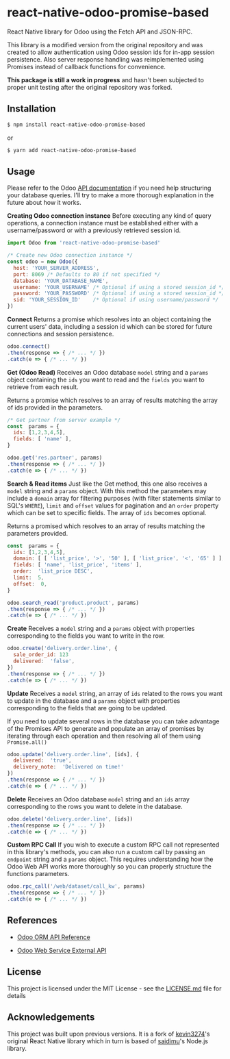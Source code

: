 # react-native-odoo-promise-based

React Native library for Odoo using the Fetch API and JSON-RPC.

This library is a modified version from the original repository and was created to allow authentication using Odoo session ids for in-app session persistence. Also server response handling was reimplemented using Promises instead of callback functions for convenience.

**This package is still a work in progress** and hasn't been subjected to proper unit testing after the original repository was forked.

## Installation

```bash
$ npm install react-native-odoo-promise-based
```
or
```bash
$ yarn add react-native-odoo-promise-based
```

## Usage

Please refer to the Odoo [API documentation](https://www.odoo.com/documentation/11.0/webservices/odoo.html) if you need help structuring your database queries. I'll try to make a more thorough explanation in the future about how it works.

**Creating Odoo connection instance**
Before executing any kind of query operations, a connection instance must be established either with a username/password or with a previously retrieved session id.
```js
import Odoo from 'react-native-odoo-promise-based'

/* Create new Odoo connection instance */
const odoo = new Odoo({
  host: 'YOUR_SERVER_ADDRESS',
  port: 8069 /* Defaults to 80 if not specified */
  database: 'YOUR_DATABASE_NAME',
  username: 'YOUR_USERNAME' /* Optional if using a stored session_id */
  password: 'YOUR_PASSWORD' /* Optional if using a stored session_id */
  sid: 'YOUR_SESSION_ID'    /* Optional if using username/password */
})

```

**Connect**
Returns a promise which resolves into an object containing the current users' data, including a session id which can be stored for future connections and session persistence.
```js
odoo.connect()
.then(response => { /* ... */ })
.catch(e => { /* ... */ })
```

**Get (Odoo Read)**
Receives an Odoo database `model` string and a `params` object containing the `ids` you want to read and the `fields` you want to retrieve from each result.

Returns a promise which resolves to an array of results matching the array of ids provided in the parameters.
```js
/* Get partner from server example */
const  params = {
  ids: [1,2,3,4,5],
  fields: [ 'name' ],
}

odoo.get('res.partner', params)
.then(response => { /* ... */ })
.catch(e => { /* ... */ })
```

**Search & Read items**
Just like the Get method, this one also receives a `model` string and a `params` object. With this method the parameters may include a `domain` array for filtering purposes (with filter statements similar to SQL's `WHERE`),  `limit` and `offset` values for pagination and an `order` property which can be set to specific fields. The array of `ids` becomes optional.

Returns a promised which resolves to an array of results matching the parameters provided.
```js
const  params = {
  ids: [1,2,3,4,5],
  domain: [ [ 'list_price', '>', '50' ], [ 'list_price', '<', '65' ] ],
  fields: [ 'name', 'list_price', 'items' ],
  order:  'list_price DESC',
  limit:  5,
  offset:  0,
}

odoo.search_read('product.product', params)
.then(response => { /* ... */ })
.catch(e => { /* ... */ })
```

**Create**
Receives a `model` string and a `params` object with properties corresponding to the fields you want to write in the row.

```js
odoo.create('delivery.order.line', {
  sale_order_id: 123
  delivered:  'false',
})
.then(response => { /* ... */ })
.catch(e => { /* ... */ })
```


**Update**
Receives a `model` string, an array of `ids` related to the rows you want to update in the database and a `params` object with properties corresponding to the fields that are going to be updated.

If you need to update several rows in the database you can take advantage of the Promises API to generate and populate an array of promises by iterating through each operation and then resolving all of them using `Promise.all()`
```js
odoo.update('delivery.order.line', [ids], {
  delivered:  'true',
  delivery_note:  'Delivered on time!'
})
.then(response => { /* ... */ })
.catch(e => { /* ... */ })
```

**Delete**
Receives an Odoo database `model` string and an `ids` array corresponding to the rows you want to delete in the database.

```js
odoo.delete('delivery.order.line', [ids])
.then(response => { /* ... */ })
.catch(e => { /* ... */ })
```

**Custom RPC Call**
If you wish to execute a custom RPC call not represented in this library's methods, you can also run a custom call by passing an `endpoint` string and a `params` object. This requires understanding how the Odoo Web API works more thoroughly so you can properly structure the functions parameters.

```js
odoo.rpc_call('/web/dataset/call_kw', params)
.then(response => { /* ... */ })
.catch(e => { /* ... */ })
```

## References

*  [Odoo ORM API Reference](https://www.odoo.com/documentation/11.0/reference/orm.html)

*  [Odoo Web Service External API](https://www.odoo.com/documentation/11.0/webservices/odoo.html)

## License
This project is licensed under the MIT License - see the  [LICENSE.md](https://github.com/cesar-gutierrez/react-native-odoo/LICENSE.md)  file for details

## Acknowledgements

This project was built upon previous versions. It is a fork of [kevin3274](https://github.com/kevin3274/react-native-odoo)'s original React Native library which in turn is based of [saidimu](https://github.com/saidimu/odoo)'s Node.js library.